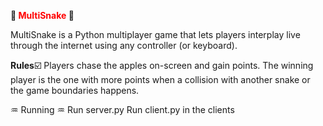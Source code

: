 **:snake: <span style="color:red">MultiSnake</span> :snake:**

MultiSnake is a Python multiplayer game that lets players interplay live through the internet using any controller (or keyboard).

**Rules**☑️
Players chase the apples on-screen and gain points. The winning player is the one with more points when a collision with another snake or the game boundaries happens.

♒ Running ♒
Run server.py
Run client.py in the clients
